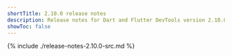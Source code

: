 ```yaml
---
shortTitle: 2.10.0 release notes
description: Release notes for Dart and Flutter DevTools version 2.10.0.
showToc: false
---
```


{% include ./release-notes-2.10.0-src.md %}
